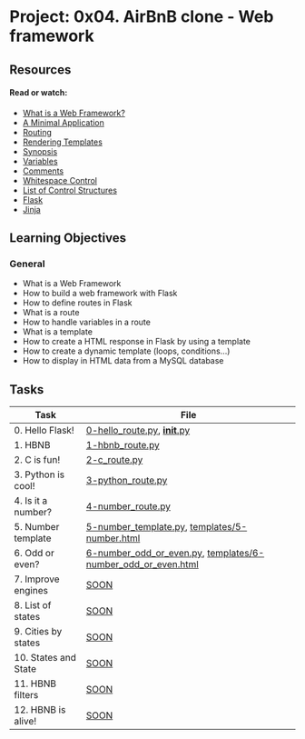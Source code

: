 # Project: 0x04. AirBnB clone - Web framework

## Resources

#### Read or watch:

* [What is a Web Framework?](https://intranet.alxswe.com/rltoken/64SQpOGx46Ljp0zFJchESg)
* [A Minimal Application](https://intranet.alxswe.com/rltoken/NopQlHIr9J_9OPX9XRgfvw)
* [Routing](https://intranet.alxswe.com/rltoken/cQiIhbSdIcg1Ao1MICseBg)
* [Rendering Templates](https://intranet.alxswe.com/rltoken/DBM65T59nySd0ZRlZZ0CXw)
* [Synopsis](https://intranet.alxswe.com/rltoken/5Y_A7XB9Qo1JeZgiSUq0yQ)
* [Variables](https://intranet.alxswe.com/rltoken/ITzobwYP1Lc4KqEUUcYCGw)
* [Comments](https://intranet.alxswe.com/rltoken/ykUFuQSE9KD1M7WGY-4v4w)
* [Whitespace Control](https://intranet.alxswe.com/rltoken/NMLZom50ZVOxQlgYW3rnuQ)
* [List of Control Structures](https://intranet.alxswe.com/rltoken/5AGhzIt0zSpPJh9SFysdMQ)
* [Flask](https://intranet.alxswe.com/rltoken/VJs151_hsE9g7Cw-Pz5bVg)
* [Jinja](https://intranet.alxswe.com/rltoken/2y_hunzGCCvSot06EW67UQ)
## Learning Objectives

### General

* What is a Web Framework
* How to build a web framework with Flask
* How to define routes in Flask
* What is a route
* How to handle variables in a route
* What is a template
* How to create a HTML response in Flask by using a template
* How to create a dynamic template (loops, conditions…)
* How to display in HTML data from a MySQL database
## Tasks

| Task | File |
| ---- | ---- |
| 0. Hello Flask! | [0-hello_route.py](./0-hello_route.py), [__init__.py](./__init__.py) |
| 1. HBNB | [1-hbnb_route.py](./1-hbnb_route.py) |
| 2. C is fun! | [2-c_route.py](./2-c_route.py) |
| 3. Python is cool! | [3-python_route.py](./3-python_route.py) |
| 4. Is it a number? | [4-number_route.py](./4-number_route.py) |
| 5. Number template | [5-number_template.py](./5-number_template.py), [templates/5-number.html](./templates/5-number.html) |
| 6. Odd or even? | [6-number_odd_or_even.py](./6-number_odd_or_even.py), [templates/6-number_odd_or_even.html](./templates/6-number_odd_or_even.html) |
| 7. Improve engines | [SOON](./) |
| 8. List of states | [SOON](./) |
| 9. Cities by states | [SOON](./) |
| 10. States and State | [SOON](./) |
| 11. HBNB filters | [SOON](./) |
| 12. HBNB is alive! | [SOON](./) |